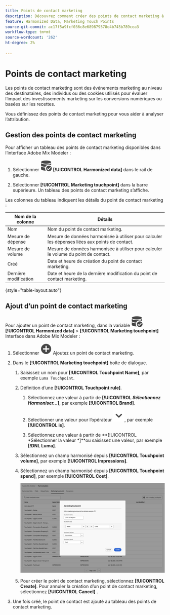 ```yaml
---
title: Points de contact marketing
description: Découvrez comment créer des points de contact marketing à utiliser dans le cadre de l’harmonisation de vos données dans Adobe Mix Modeler.
feature: Harmonized Data, Marketing Touch Points
source-git-commit: ac17f5a9fcf036c8e689879578e4b745b789cea3
workflow-type: tm+mt
source-wordcount: '262'
ht-degree: 2%

---
```



# Points de contact marketing

Les points de contact marketing sont des événements marketing au niveau des destinataires, des individus ou des cookies utilisés pour évaluer l’impact des investissements marketing sur les conversions numériques ou basées sur les recettes.

Vous définissez des points de contact marketing pour vous aider à analyser l’attribution.

## Gestion des points de contact marketing

Pour afficher un tableau des points de contact marketing disponibles dans l’interface Adobe Mix Modeler :

1. Sélectionner ![DataSearch](../assets/icons/DataCheck.svg) **[!UICONTROL Harmonized data]** dans le rail de gauche.

1. Sélectionner **[!UICONTROL Marketing touchpoint]** dans la barre supérieure. Un tableau des points de contact marketing s’affiche.

Les colonnes du tableau indiquent les détails du point de contact marketing :

| Nom de la colonne | Détails |
| --- | ---|
| Nom | Nom du point de contact marketing. |
| Mesure de dépense | Mesure de données harmonisée à utiliser pour calculer les dépenses liées aux points de contact. |
| Mesure de volume | Mesure de données harmonisée à utiliser pour calculer le volume du point de contact. |
| Créé | Date et heure de création du point de contact marketing. |
| Dernière modification | Date et heure de la dernière modification du point de contact marketing. |

{style="table-layout:auto"}

## Ajout d’un point de contact marketing

Pour ajouter un point de contact marketing, dans la variable ![DataSearch](../assets/icons/DataCheck.svg) **[!UICONTROL Harmonized data]** > **[!UICONTROL Marketing touchpoint]** Interface dans Adobe Mix Modeler :

1. Sélectionner ![Ajouter](../assets/icons/AddCircle.svg) Ajoutez un point de contact marketing.

1. Dans le **[!UICONTROL Marketing touchpoint]** boîte de dialogue.

   1. Saisissez un nom pour **[!UICONTROL Touchpoint Name]**, par exemple `Luma Touchpoint`.

   1. Définition d’une **[!UICONTROL Touchpoint rule]**.

      1. Sélectionnez une valeur à partir de **[!UICONTROL *Sélectionnez Harmoniser...*]**, par exemple **[!UICONTROL Brand]**.

      1. Sélectionner une valeur pour l’opérateur ![Chevron](../assets/icons/ChevronDown.svg), par exemple **[!UICONTROL is]**.

      1. Sélectionnez une valeur à partir de **[!UICONTROL *Sélectionner la valeur *]**ou saisissez une valeur, par exemple **[!DNL Luma]**.

   1. Sélectionnez un champ harmonisé depuis **[!UICONTROL Touchpoint volume]**, par exemple **[!UICONTROL Impressions]**.

   1. Sélectionnez un champ harmonisé depuis **[!UICONTROL Touchpoint spend]**, par exemple **[!UICONTROL Cost]**.

      ![Point de contact marketing](../assets/create-touchpoint.png)

   1. Pour créer le point de contact marketing, sélectionnez **[!UICONTROL Create]**. Pour annuler la création d’un point de contact marketing, sélectionnez **[!UICONTROL Cancel]** .

1. Une fois créé, le point de contact est ajouté au tableau des points de contact marketing.

